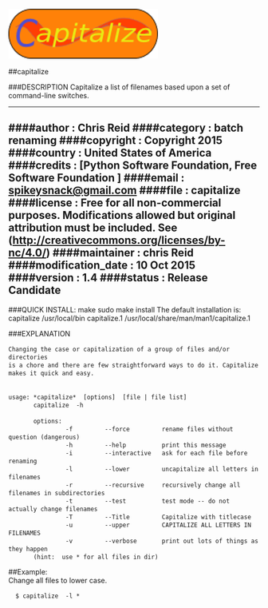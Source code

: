 ﻿![capitalize](doc/capitalize.png?raw=true  "capitalize")

##capitalize

###DESCRIPTION
    Capitalize a list of filenames based upon a set of command-line switches.


-----------------------------------------
####author      : Chris Reid
####category    : batch renaming
####copyright   : Copyright 2015
####country     : United States of America
####credits     : [Python Software Foundation, Free Software Foundation ]
####email       : spikeysnack@gmail.com
####file        : capitalize
####license     : Free for all non-commercial purposes. 
              Modifications allowed but original attribution must be included. 
              See (http://creativecommons.org/licenses/by-nc/4.0/)
####maintainer  : chris Reid
####modification_date : 10 Oct 2015
####version     : 1.4
####status      : Release Candidate
-----------------------------------------

###QUICK INSTALL:
      make
      sudo make install
The default installation is: 
    capitalize          /usr/local/bin
    capitalize.1        /usr/local/share/man/man1/capitalize.1
    
###EXPLANATION 

	Changing the case or capitalization of a group of files and/or directories
	is a chore and there are few straightforward ways to do it. Capitalize makes it quick and easy.    


    usage: *capitalize*  [options]  [file | file list]
           capitalize  -h 
   
           options:  
                    -f         --force         rename files without question (dangerous)
                    -h         --help          print this message
                    -i         --interactive   ask for each file before renaming
                    -l         --lower         uncapitalize all letters in filenames
                    -r         --recursive     recursively change all filenames in subdirectories
                    -t         --test          test mode -- do not actually change filenames 
                    -T         --Title         Capitalize with titlecase
                    -u         --upper         CAPITALIZE ALL LETTERS IN FILENAMES
                    -v         --verbose       print out lots of things as they happen 
           (hint:  use * for all files in dir)
##Example:  
	  Change all files to lower case.

	  $ capitalize  -l *

  
